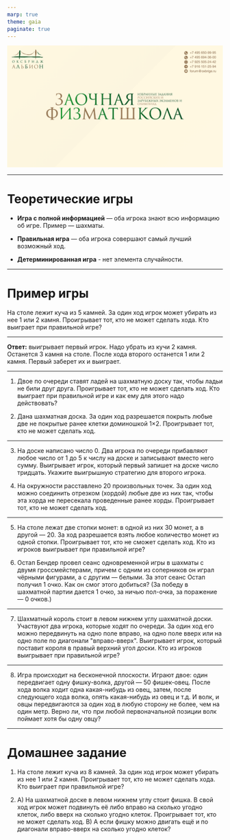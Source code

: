 ```yaml
---
marp: true
theme: gaia
paginate: true
---
```

![bg fit](../../media/first_slide.png)

---
# Теоретические игры

- **Игра с полной информацией** — оба игрока знают всю информацию об игре. Пример — шахматы.

- **Правильная игра** — оба игрока совершают самый лучший возможный ход.

- **Детерминированная игра** - нет элемента случайности. 


---
# Пример игры

На столе лежит куча из 5 камней. За один ход игрок может убирать из нее 1 или 2 камня. Проигрывает тот, кто не может сделать хода. Кто выиграет при правильной игре?

---

**Ответ:** выигрывает первый игрок. Надо убрать из кучи 2 камня. Останется 3 камня на столе. После хода второго останется 1 или 2 камня. Первый заберет их и выиграет.

---

1. Двое по очереди ставят ладей на шахматную доску так, чтобы ладьи не били друг друга. Проигрывает тот, кто не может сделать ход. Кто выиграет при правильной игре и как ему для этого надо действовать? 

2. Дана шахматная доска. За один ход разрешается покрыть любые две не покрытые ранее клетки доминошкой 1×2. Проигрывает тот, кто не может сделать ход.

---

3. На доске написано число 0. Два игрока по очереди прибавляют любое число от 1 до 5 к числу на доске и записывают вместо него сумму. Выигрывает игрок, который первый запишет на доске число тридцать. Укажите выигрышную стратегию для второго игрока.

4. На окружности расставлено 20 произвольных точек. За один ход можно соединить отрезком (хордой) любые две из них так, чтобы эта хорда не пересекала проведенные ранее хорды. Проигрывает тот, кто не может сделать ход.

---

5. На столе лежат две стопки монет: в одной из них 30 монет, а в другой — 20. За ход разрешается взять любое количество монет из одной стопки. Проигрывает тот, кто не сможет сделать ход. Кто из игроков выигрывает при правильной игре?

6. Остап Бендер провел сеанс одновременной игры в шахматы с двумя гроссмейстерами, причем с одним из соперников он играл чёрными фигурами, а с другим — белыми. За этот сеанс Остап получил 1 очко. Как он смог этого добиться? (За победу в шахматной партии дается 1 очко, за ничью пол-очка, за поражение — 0 очков.)

---

7. Шахматный король стоит в левом нижнем углу шахматной доски. Участвуют два игрока, которые ходят по очереди. За один ход его можно передвинуть на одно поле вправо, на одно поле вверх или на одно поле по диагонали "вправо-вверх". Выигрывает игрок, который поставит короля в правый верхний угол доски. Кто из игроков выигрывает при правильной игре?

---

8. Игра происходит на бесконечной плоскости. Играют двое: один передвигает одну фишку-волка, другой — 50 фишек-овец. После хода волка ходит одна какая-нибудь из овец, затем, после следующего хода волка, опять какая-нибудь из овец и т.д. И волк, и овцы передвигаются за один ход в любую сторону не более, чем на один метр. Верно ли, что при любой первоначальной позиции волк поймает хотя бы одну овцу?


---

# Домашнее задание

1. На столе лежит куча из 8 камней. За один ход игрок может убирать из нее 1 или 2 камня. Проигрывает тот, кто не может сделать хода. Кто выиграет при правильной игре?

2.  A) На шахматной доске в левом нижнем углу стоит фишка. В свой ход игрок может подвинуть её либо вправо на сколько угодно клеток, либо вверх на сколько угодно клеток. Проигрывает тот, кто не может сделать ход.
    B) А если фишку можно двигать ещё и по диагонали вправо-вверх на сколько угодно клеток? 